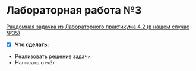 # Лабораторная работа №3
[Рандомная задачка из Лабораторного практикума 4.2 (в нашем случае №35)](http://ermak.cs.nstu.ru/cprog/html)
- [x] **Что сделать:**
* Реализовать решение задачи
* Написать отчёт